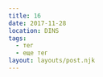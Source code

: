 ```yaml
---
title: 16
date: 2017-11-28
location: DINS
tags:
  - тег
  - еще тег
layout: layouts/post.njk
---
```


